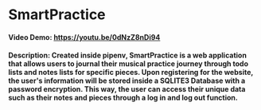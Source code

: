 # SmartPractice
#### Video Demo:  https://youtu.be/0dNzZ8nDi94
#### Description: Created inside pipenv, SmartPractice is a web application that allows users to journal their musical practice journey through todo lists and notes lists for specific pieces.  Upon registering for the website, the user's information will be stored inside a SQLITE3 Database with a password encryption.  This way, the user can access their unique data such as their notes and pieces through a log in and log out function.  